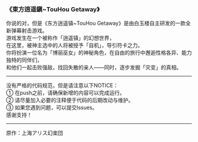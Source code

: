 ### 《東方逍遥鎭~TouHou Getaway》  
你说的对，但是《东方逍遥镇~TouHou Getaway》是由白玉楼自主研发的一款全新弹幕射击游戏。  
游戏发生在一个被称作「逍遥镇」的幻想世界，   
在这里，被神主选中的人将被授予「自机」，导引符卡之力。    
你将扮演一位名为「博丽巫女」的神秘角色，在自由的旅行中邂逅性格各异、能力独特的同伴们，  
和他们一起击败强敌，找回失散的亲人——同时，逐步发掘「灾变」的真相。    
****
没有严格的代码规范，但是请注意以下NOTICE：  
① 在push之前，请确保新增的内容可以完成运行。   
② 请尽量加入必要的注释便于代码的后期改动与维护。  
③ 如果您遇到问题，可以提交Issues。  
感谢支持！   
****
原作：上海アリス幻楽団  
